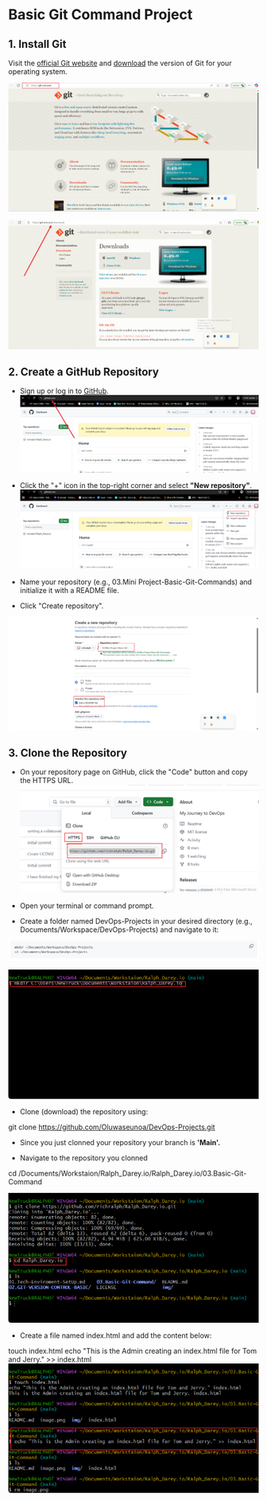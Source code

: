 # Basic Git Command Project

## 1. Install Git

Visit the [official Git website](https://git-scm.com/) and [download](https://git-scm.com/downloads) the version of Git for your operating system.

![git website](./img/1.git-websit.png)

![download git](./img/2.downlod-git.png)

## 2. Create a GitHub Repository

- Sign up or log in to [GitHub](https://github.com/).
![github website](./img/3.github.png)

- Click the "+" icon in the top-right corner and select **"New repository"**.
![New Repository](./img/4.repository.png)

- Name your repository (e.g., 03.Mini Project-Basic-Git-Commands) and initialize it with a README file.

- Click "Create repository".

![New repository](./img/5.new-repo.png)

## 3. Clone the Repository

- On your repository page on GitHub, click the "Code" button and copy the HTTPS URL.
![Clone](./img/6.clone.png)

- Open your terminal or command prompt.

- Create a folder named DevOps-Projects in your desired directory (e.g., Documents/Workspace/DevOps-Projects) and navigate to it:

![alt text](image.png)

![mkdir](./img/7.mkdir.png)

- Clone (download) the repository using:

git clone https://github.com/Oluwaseunoa/DevOps-Projects.git

- Since you just clonned your repository your branch is **'Main'.**

- Navigate to the repository you clonned

cd /Documents/Workstaion/Ralph_Darey.io/Ralph_Darey.io/03.Basic-Git-Command

![](./img/9.created-repo.png)

- Create a file named index.html and add the content below:

touch index.html
echo "This is the Admin creating an index.html file for Tom and Jerry." >> index.html
![](./img/10.touch-html.png)


